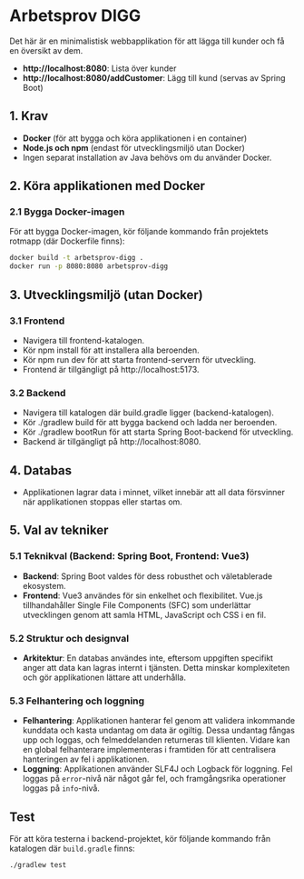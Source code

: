 # Arbetsprov DIGG

Det här är en minimalistisk webbapplikation för att lägga till kunder och få en översikt av dem.

- **http://localhost:8080**: Lista över kunder 
- **http://localhost:8080/addCustomer**: Lägg till kund
(servas av Spring Boot)

## 1. Krav
- **Docker** (för att bygga och köra applikationen i en container)
- **Node.js och npm** (endast för utvecklingsmiljö utan Docker)
- Ingen separat installation av Java behövs om du använder Docker.

## 2. Köra applikationen med Docker

### 2.1 Bygga Docker-imagen
För att bygga Docker-imagen, kör följande kommando från projektets rotmapp (där Dockerfile finns):

```bash
docker build -t arbetsprov-digg .
docker run -p 8080:8080 arbetsprov-digg
```
## 3. Utvecklingsmiljö (utan Docker)

### 3.1 Frontend
- Navigera till frontend-katalogen.
- Kör npm install för att installera alla beroenden.
- Kör npm run dev för att starta frontend-servern för utveckling.
- Frontend är tillgängligt på http://localhost:5173.

### 3.2 Backend
- Navigera till katalogen där build.gradle ligger (backend-katalogen).
- Kör ./gradlew build för att bygga backend och ladda ner beroenden.
- Kör ./gradlew bootRun för att starta Spring Boot-backend för utveckling.
- Backend är tillgängligt på http://localhost:8080.

## 4. Databas
- Applikationen lagrar data i minnet, vilket innebär att all data försvinner när applikationen stoppas eller startas om.

## 5. Val av tekniker

### 5.1 Teknikval (Backend: Spring Boot, Frontend: Vue3)
- **Backend**: Spring Boot valdes för dess robusthet och väletablerade ekosystem. 
- **Frontend**: Vue3 användes för sin enkelhet och flexibilitet. Vue.js tillhandahåller Single File Components (SFC) som underlättar utvecklingen genom att samla HTML, JavaScript och CSS i en fil.

### 5.2 Struktur och designval
- **Arkitektur**: En databas användes inte, eftersom uppgiften specifikt anger att data kan lagras internt i tjänsten. Detta minskar komplexiteten och gör applikationen lättare att underhålla.

### 5.3 Felhantering och loggning
- **Felhantering**: Applikationen hanterar fel genom att validera inkommande kunddata och kasta undantag om data är ogiltig. Dessa undantag fångas upp och loggas, och felmeddelanden returneras till klienten. Vidare kan en global felhanterare implementeras i framtiden för att centralisera hanteringen av fel i applikationen.
- **Loggning**: Applikationen använder SLF4J och Logback för loggning. Fel loggas på `error`-nivå när något går fel, och framgångsrika operationer loggas på `info`-nivå.

## Test
För att köra testerna i backend-projektet, kör följande kommando från katalogen där `build.gradle` finns:
```bash
./gradlew test
```
